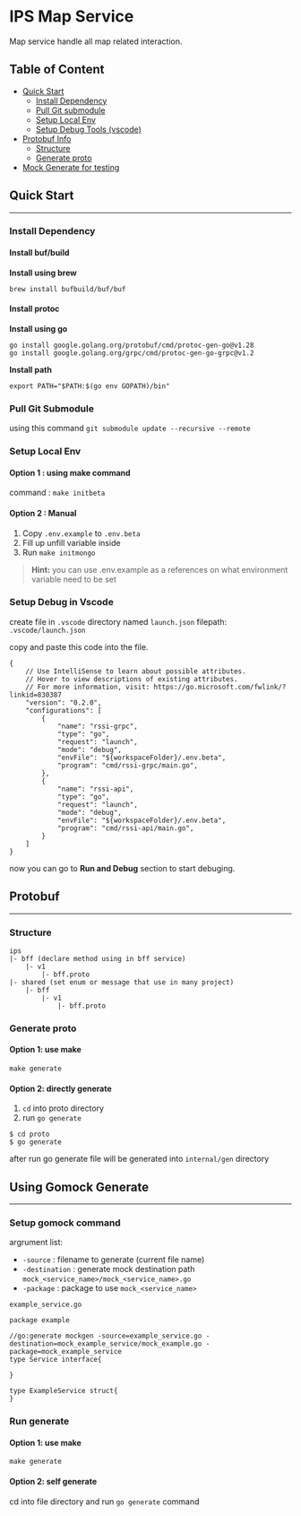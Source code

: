 # IPS Map Service

Map service handle all map related interaction. 

## Table of Content
- [Quick Start](#quick-start)
    - [Install Dependency](#install-bufbuild)
    - [Pull Git submodule](#pull-git-submodule)
    - [Setup Local Env]()
    - [Setup Debug Tools (vscode)](#install-protoc)
- [Protobuf Info](#protobuf-structure)
    - [Structure](#structure)
    - [Generate proto](#generate-proto)
- [Mock Generate for testing](#using-gomock-generate)

## Quick Start
---
### Install Dependency

#### Install buf/build

**Install using brew**
```
brew install bufbuild/buf/buf
```

#### Install protoc

**Install using go**
```
go install google.golang.org/protobuf/cmd/protoc-gen-go@v1.28
go install google.golang.org/grpc/cmd/protoc-gen-go-grpc@v1.2
```

**Install path**
```
export PATH="$PATH:$(go env GOPATH)/bin"
```

### Pull Git Submodule
using this command ```git submodule update --recursive --remote```

### Setup Local Env

#### Option 1 : using make command

command : `make initbeta`


#### Option 2 : Manual

1. Copy `.env.example` to `.env.beta`
2. Fill up unfill variable inside
3. Run `make initmongo`
> **Hint:** you can use .env.example as a references on what environment variable need to be set

### Setup Debug in Vscode
create file in `.vscode` directory named `launch.json`
filepath: `.vscode/launch.json`

copy and paste this code into the file.
```
{
    // Use IntelliSense to learn about possible attributes.
    // Hover to view descriptions of existing attributes.
    // For more information, visit: https://go.microsoft.com/fwlink/?linkid=830387
    "version": "0.2.0",
    "configurations": [
        {
            "name": "rssi-grpc",
            "type": "go",
            "request": "launch",
            "mode": "debug",
            "envFile": "${workspaceFolder}/.env.beta",
            "program": "cmd/rssi-grpc/main.go",
        },
        {
            "name": "rssi-api",
            "type": "go",
            "request": "launch",
            "mode": "debug",
            "envFile": "${workspaceFolder}/.env.beta",
            "program": "cmd/rssi-api/main.go",
        }
    ]
}
```

now you can go to **Run and Debug** section to start debuging.

## Protobuf
---

### Structure
```
ips
|- bff (declare method using in bff service)
    |- v1
        |- bff.proto
|- shared (set enum or message that use in many project)
    |- bff
        |- v1
            |- bff.proto
```

### Generate proto

#### Option 1: use make
```
make generate
```

#### Option 2: directly generate
1. `cd` into proto directory
2. run `go generate`
```
$ cd proto
$ go generate
```

after run go generate file will be generated into `internal/gen` directory

## Using Gomock Generate
---
### Setup gomock command

argrument list:
- `-source` : filename to generate (current file name)
- `-destination` : generate mock destination path `mock_<service_name>/mock_<service_name>.go`
- `-package` : package to use `mock_<service_name>`

`example_service.go`
```
package example

//go:generate mockgen -source=example_service.go -destination=mock_example_service/mock_example.go -package=mock_example_service
type Service interface{

}

type ExampleService struct{
}
```

### Run generate
#### Option 1: use make
```
make generate
```

#### Option 2: self generate
cd into file directory and run `go generate` command